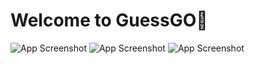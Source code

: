 # Welcome to GuessGO👋


![App Screenshot](https://i.imgur.com/wsNJBdw.jpeg[/img])
![App Screenshot](https://i.imgur.com/Bmv5qYe.jpeg[/img])
![App Screenshot](https://i.imgur.com/kwMJchM.jpeg[/img])
